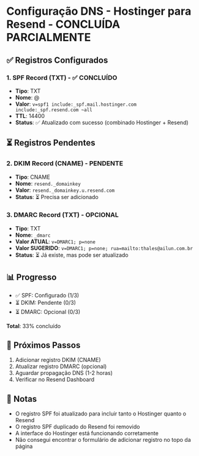 # Configuração DNS - Hostinger para Resend - CONCLUÍDA PARCIALMENTE

## ✅ Registros Configurados

### 1. SPF Record (TXT) - ✅ CONCLUÍDO
- **Tipo**: TXT
- **Nome**: @
- **Valor**: `v=spf1 include:_spf.mail.hostinger.com include:_spf.resend.com ~all`
- **TTL**: 14400
- **Status**: ✅ Atualizado com sucesso (combinado Hostinger + Resend)

## ⏳ Registros Pendentes

### 2. DKIM Record (CNAME) - PENDENTE
- **Tipo**: CNAME
- **Nome**: `resend._domainkey`
- **Valor**: `resend._domainkey.u.resend.com`
- **Status**: ⏳ Precisa ser adicionado

### 3. DMARC Record (TXT) - OPCIONAL
- **Tipo**: TXT
- **Nome**: `_dmarc`
- **Valor ATUAL**: `v=DMARC1; p=none`
- **Valor SUGERIDO**: `v=DMARC1; p=none; rua=mailto:thales@ailun.com.br`
- **Status**: ⏳ Já existe, mas pode ser atualizado

## 📊 Progresso

- ✅ SPF: Configurado (1/3)
- ⏳ DKIM: Pendente (0/3)
- ⏳ DMARC: Opcional (0/3)

**Total**: 33% concluído

## 🎯 Próximos Passos

1. Adicionar registro DKIM (CNAME)
2. Atualizar registro DMARC (opcional)
3. Aguardar propagação DNS (1-2 horas)
4. Verificar no Resend Dashboard

## 📝 Notas

- O registro SPF foi atualizado para incluir tanto o Hostinger quanto o Resend
- O registro SPF duplicado do Resend foi removido
- A interface do Hostinger está funcionando corretamente
- Não consegui encontrar o formulário de adicionar registro no topo da página

